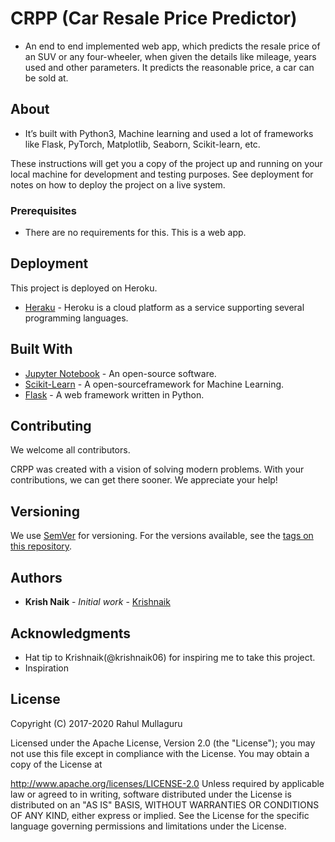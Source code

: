 # CRPP (Car Resale Price Predictor)

- An end to end implemented web app, which predicts the resale price of an SUV or any four-wheeler, when given the details like mileage, years used and other parameters. It predicts the reasonable price, a car can be sold at.

## About 

- It’s built with Python3, Machine learning and used a lot of frameworks like Flask, PyTorch, Matplotlib, Seaborn, Scikit-learn, etc.

These instructions will get you a copy of the project up and running on your local machine for development and testing purposes. See deployment for notes on how to deploy the project on a live system.

### Prerequisites

- There are no requirements for this. This is a web app.

## Deployment

This project is deployed on Heroku.
- [Heraku](https://www.heroku.com/) - Heroku is a cloud platform as a service supporting several programming languages. 

## Built With

* [Jupyter Notebook](https://jupyter.org/) - An open-source software.
* [Scikit-Learn](https://maven.apache.org/) -  A open-sourceframework for Machine Learning.
* [Flask](https://flask.palletsprojects.com/en/1.1.x/) - A web framework written in Python.

## Contributing
We welcome all contributors.

CRPP was created with a vision of solving modern problems. With your contributions, we can get there sooner. We appreciate your help!

## Versioning

We use [SemVer](http://semver.org/) for versioning. For the versions available, see the [tags on this repository](https://github.com/your/project/tags). 

## Authors

* **Krish Naik** - *Initial work* - [Krishnaik](https://github.com/krishnaik06)

## Acknowledgments

* Hat tip to Krishnaik(@krishnaik06) for inspiring me to take this project.
* Inspiration

## License
Copyright (C) 2017-2020 Rahul Mullaguru

Licensed under the Apache License, Version 2.0 (the "License"); you may not use this file except in compliance with the License. You may obtain a copy of the License at

http://www.apache.org/licenses/LICENSE-2.0
Unless required by applicable law or agreed to in writing, software distributed under the License is distributed on an "AS IS" BASIS, WITHOUT WARRANTIES OR CONDITIONS OF ANY KIND, either express or implied. See the License for the specific language governing permissions and limitations under the License.
